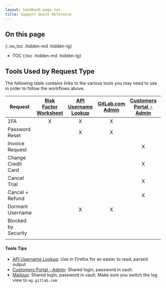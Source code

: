 ```yaml
---
layout: handbook-page-toc
title: Support Quick Reference
---
```


## On this page
{:.no_toc .hidden-md .hidden-lg}

- TOC
{:toc .hidden-md .hidden-lg}

## Tools Used by Request Type

The following table contains links to the various tools you may need to use in order to follow the workflows above.

| Request               | [Risk Factor Worksheet](https://docs.google.com/spreadsheets/d/1NBH1xaZQSwdQdJSbqvwm1DInHeVD8_b2L08-V1QG1Qk/edit?usp=sharing) | [API Username Lookup](https://gitlab.com/api/v4/users?search=emal@email.com) | [GitLab.com Admin](https://gitlab.com/admin/users?utf8=%E2%9C%93&search_query=eamil@domain.com) | [Customers Portal - Admin](https://customers.gitlab.com/admin/) | [Mailgun](https://app.mailgun.com/app/logs/mg.gitlab.com?date_from=2018-11-08T00%3A00%3A00.000Z&date_to=2018-11-14T23%3A59%3A59.999Z&sort=datetime%3Adesc) |
| ------- |:------:|:------:|:------:|:------:|:------:|
| 2FA | X | X | X |   |   |
| Password Reset |   | X | X |   | X |
| Invoice Request |   |   |   | X |   |
| Change Credit Card |   |   |   | X |   |
| Cancel Trial |   |    |   | X |   |
| Cancel + Refund |   |    |   | X |   |
| Dormant Username |   | X | X |   |   |
| Blocked by Security |   |   |   |   |   |
|                     |   |   |   |   |   |

#### Tools Tips
* [API Username Lookup](https://gitlab.com/api/v4/users?search=emal@email.com): Use in Firefox for an easier to read, parsed output
* [Customers Portal - Admin](https://customers.gitlab.com/admin/): Shared login, password in vault.
* [Mailgun](https://app.mailgun.com/app/logs/mg.gitlab.com): Shared login, password in vault. Make sure you switch the log view to `mg.gitlab.com`
